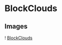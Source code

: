 # BlockClouds

## Images
! [BlockClouds](https://media.discordapp.net/attachments/1188811177900380200/1189264299777064970/OIG_1.jpg?ex=659d87b0&is=658b12b0&hm=589cd668b6b5bd14a5d0c6ee74ad62b47b5a229a2d58b3252f052a8ffd65bb64&=&format=webp&width=671&height=671)
